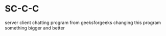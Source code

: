 # SC-C-C
server client chatting program from geeksforgeeks changing this program something bigger and better 
